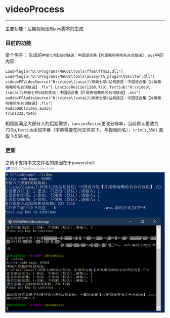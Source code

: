 # videoProcess
---
主要功能：后期视频压制avs脚本的生成
### 目前的功能
举个例子：
生成的`神楽七奈b站初放送：中国语合集【片尾嘶哈嘶哈名台词放送】.avs`中的内容
```
LoadPlugin("D:\Programs\MeGUI\tools\ffms\ffms2.dll")
LoadPlugin("D:\Programs\MeGUI\tools\avisynth_plugin\VSFilter.dll")
video=FFVideoSource("H:\video\[sucai]\神楽七奈b站初放送：中国语合集【片尾嘶哈嘶哈名台词放送】.flv").LanczosResize(1280,720).TextSub("H:\video\[sucai]\神楽七奈b站初放送：中国语合集【片尾嘶哈嘶哈名台词放送】.ass")
audio=FFAudioSource("H:\video\[sucai]\神楽七奈b站初放送：中国语合集【片尾嘶哈嘶哈名台词放送】.flv")
AudioDub(video,audio)
trim(232,4546)

```

相信能满足大部分人的后期需求，`LanczosResize`更改分辨率，当前默认更改为720p,`TextSub`添加字幕（字幕需要在同文件夹下，与视频同名），`trim(1,556)` 裁取 1-556 帧。
### 更新
之前不支持中文文件名的原因在于powershell
![运行结果](./Pic/Res.png)